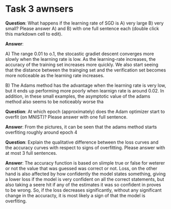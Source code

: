 # Task 3 awnsers

**Question**: What happens if the learning rate of SGD is A) very large B) very small? Please answer A) and B) with one full sentence each (double click this markdown cell to edit).

**Answer**:

A) The range 0.01 to o.1, the stocastic gradiet descent converges more slowly when the learning rate is low. As the learning-rate increases, the accuracy of the training set increases more quickly. We also start seeing that the distance between the trainging set and the verification set becomes more noticeable as the learning rate increases.

B) The Adams method has the advantage when the learning rate is very low, but it ends up performing more poorly when learnign rate is around 0.02. In addition, in these small examples, the asymptotic value of the adams method also seems to be noticeably worse tha

**Question**: At which epoch (approximately) does the Adam optimizer start to overfit (on MNIST)? Please answer with one full sentence.

**Answer**: From the pictures, it can be seen that the adams method starts overfiting roughly around epoch 4

**Question**: Explain the qualitative difference between the loss curves and the accuracy curves with respect to signs of overfitting. Please answer with at most 3 full sentences.


**Answer**: The accuracy function is based on slimple true or false for weterer or not the value that was guessed was correct or not. Loss, on the other hand is also affected by how confidently the model states something, giving a lower loss if the model is very confident on all the correct statements, but also taking a seere hit if any of the estimates it was so confident in proves to be wrong. So, if the loss decreases significantly, without any significant change in the accuracty, it is most likely a sign of that the model is overfiting. 